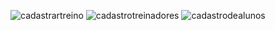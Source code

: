 ![cadastrartreino](https://github.com/user-attachments/assets/63056757-a5cc-4749-80bb-393f95ababd3)
![cadastrotreinadores](https://github.com/user-attachments/assets/d0ddeb22-e571-41ea-9246-645d757c0f80)
![cadastrodealunos](https://github.com/user-attachments/assets/2c68c16f-71b3-485b-b26f-ebf552b59bbc)
